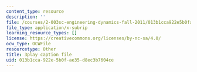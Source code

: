 ```yaml
---
content_type: resource
description: ''
file: /courses/2-003sc-engineering-dynamics-fall-2011/013b1cca922e5b0fae35d8ec3b7604ce_lFedznDnPZc.vtt
file_type: application/x-subrip
learning_resource_types: []
license: https://creativecommons.org/licenses/by-nc-sa/4.0/
ocw_type: OCWFile
resourcetype: Other
title: 3play caption file
uid: 013b1cca-922e-5b0f-ae35-d8ec3b7604ce
---
```

